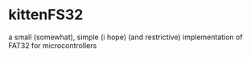 # kittenFS32
a small (somewhat), simple (i hope) (and restrictive) implementation of FAT32 for microcontrollers
